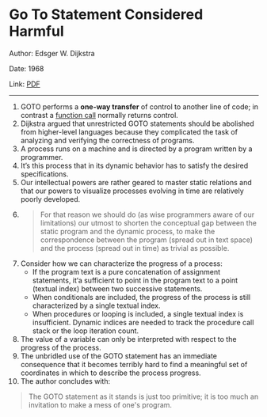 # Go To Statement Considered Harmful


Author: Edsger W. Dijkstra

Date: 1968

Link: [PDF](https://homepages.cwi.nl/~storm/teaching/reader/Dijkstra68.pdf) 

-----

1. GOTO performs a **one-way transfer** of control to another line of code; in contrast a  [function call](https://en.m.wikipedia.org/wiki/Subroutine)  normally returns control.
2. Dijkstra argued that unrestricted GOTO statements should be abolished from higher-level languages because they complicated the task of analyzing and verifying the correctness of programs.
3. A process runs on a machine and is directed by a program written by a programmer.
4. It’s this process that in its dynamic behavior has to satisfy the desired specifications.
5. Our intellectual powers are rather geared to master static relations and that our powers to visualize processes evolving in time are relatively poorly developed.
6. > For that reason we should do (as wise programmers aware of our limitations) our utmost to shorten the conceptual gap between the static program and the dynamic process, to make the correspondence between the program (spread out in text space) and the process (spread out in time) as trivial as possible.
7. Consider how we can characterize the progress of a process:
    * If the program text is a pure concatenation of assignment statements, it‘a sufficient to point in the program text to a point (textual index) between two successive statements.
    * When conditionals are included, the progress of the process is still characterized by a single textual index.
    * When procedures or looping is included, a single textual index is insufficient. Dynamic indices are needed to track the procedure call stack or the loop iteration count.
9. The value of a variable can only be interpreted with respect to the progress of the process.
10. The unbridled use of the GOTO statement has an immediate consequence that it becomes terribly hard to find a meaningful set of coordinates in which to describe the process progress.
11. The author concludes with:
> The GOTO statement as it stands is just too primitive; it is too much an invitation to make a mess of one's program.  